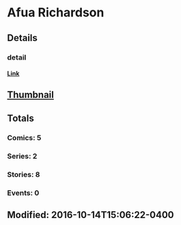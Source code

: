 # Afua  Richardson 
## Details
### detail
#### [Link](http://marvel.com/comics/creators/1401/afua_richardson?utm_campaign=apiRef&utm_source=225578a89fc76f3d20fbffda5d17a88d)
## [Thumbnail](http://i.annihil.us/u/prod/marvel/i/mg/f/60/4bc5a537e4ecf.jpg)
## Totals
### Comics: 5
### Series: 2
### Stories: 8
### Events: 0
## Modified: 2016-10-14T15:06:22-0400